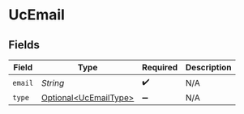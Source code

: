 # UcEmail


## Fields

| Field                                                        | Type                                                         | Required                                                     | Description                                                  |
| ------------------------------------------------------------ | ------------------------------------------------------------ | ------------------------------------------------------------ | ------------------------------------------------------------ |
| `email`                                                      | *String*                                                     | :heavy_check_mark:                                           | N/A                                                          |
| `type`                                                       | [Optional\<UcEmailType>](../../models/shared/UcEmailType.md) | :heavy_minus_sign:                                           | N/A                                                          |